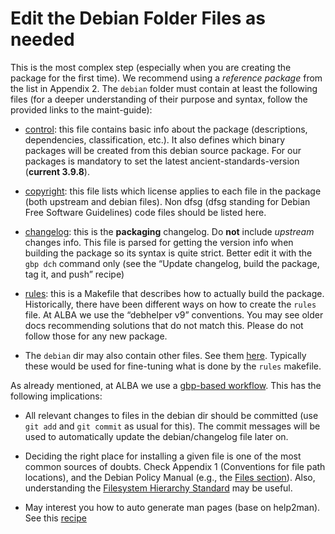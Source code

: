 # Edit the Debian Folder Files as needed

This is the most complex step (especially when you are creating the package for the first time). We recommend using a *reference package* from the list in Appendix  2. The `debian` folder must contain at least the following files (for a deeper understanding of their purpose and syntax, follow the provided links to the maint-guide): 
 - [control](https://www.debian.org/doc/manuals/maint-guide/dreq.en.html#control): this file contains basic info about the package (descriptions, dependencies, classification, etc.). It also defines which binary packages will be created from this debian source package. For our packages is mandatory to set the latest ancient-standards-version (**current 3.9.8**).

 - [copyright](https://www.debian.org/doc/manuals/maint-guide/dreq.en.html#copyright): this file lists which license applies to each file in the package (both upstream and debian files). Non dfsg (dfsg standing for Debian Free Software Guidelines) code files should be listed here.
 - [changelog](https://www.debian.org/doc/manuals/maint-guide/dreq.en.html#changelog): this is the **packaging** changelog. Do **not** include *upstream* changes info. This file is parsed for getting the version info when building the package so its syntax is quite strict. Better edit it with the `gbp dch` command only (see the “Update changelog, build the package, tag it, and push” recipe)
 - [rules](https://www.debian.org/doc/manuals/maint-guide/dreq.en.html#rules): this is a Makefile that describes how to actually build the package. Historically, there have been different ways on how to create the `rules` file. At ALBA we use the “debhelper v9” conventions. You may see older docs recommending solutions that do not match this. Please do not follow those for any new package.
 - The `debian` dir may also contain other files. See them [here](https://www.debian.org/doc/manuals/maint-guide/dother.en.html). Typically these would be used for fine-tuning what is done by the `rules` makefile.

As already mentioned, at ALBA we use a [gbp-based workflow](http://honk.sigxcpu.org/projects/git-buildpackage/manual-html/gbp.intro.html#GBP.WORKFLOW). This has the following implications:

- All relevant changes to files in the debian dir should be committed (use `git add` and `git commit` as usual for this). The commit messages will be used to automatically update the debian/changelog file later on.

- Deciding the right place for installing a given file is one of the most common sources of doubts. Check Appendix 1 (Conventions for file path locations), and the Debian Policy Manual (e.g., the [Files section](https://www.debian.org/doc/debian-policy/ch-files.html)). Also, understanding the [Filesystem Hierarchy Standard](https://www.debian.org/doc/packaging-manuals/fhs/fhs-2.3.html#THEROOTFILESYSTEM) may be useful.

- May interest you how to auto generate man pages (base on help2man). See this [recipe](https://git.cells.es/ctpkg/documentation/blob/master/Auto_generation_of_man_pages.md)
